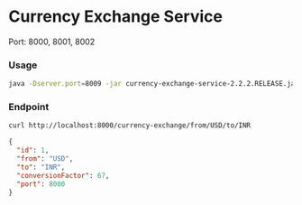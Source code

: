# Currency Exchange Service

Port: 8000, 8001, 8002

### Usage
```bash
java -Dserver.port=8009 -jar currency-exchange-service-2.2.2.RELEASE.jar
```

### Endpoint

```bash
curl http://localhost:8000/currency-exchange/from/USD/to/INR
```

```json
{
  "id": 1,
  "from": "USD",
  "to": "INR",
  "conversionFactor": 67,
  "port": 8000
}
```